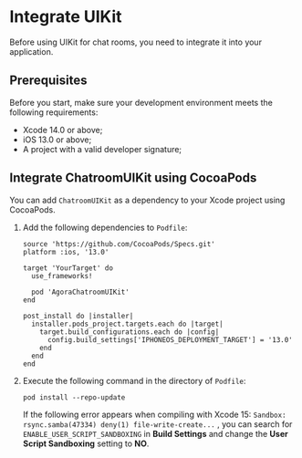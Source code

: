 # Integrate UIKit 

Before using UIKit for chat rooms, you need to integrate it into your application.

## Prerequisites

Before you start, make sure your development environment meets the following requirements:

- Xcode 14.0 or above;
- iOS 13.0 or above;
- A project with a valid developer signature;

## Integrate ChatroomUIKit using CocoaPods

You can add `ChatroomUIKit` as a dependency to your Xcode project using CocoaPods.

1. Add the following dependencies to `Podfile`:

    ```
    source 'https://github.com/CocoaPods/Specs.git'
    platform :ios, '13.0'
    
    target 'YourTarget' do
      use_frameworks!
      
      pod 'AgoraChatroomUIKit'
    end
    
    post_install do |installer|
      installer.pods_project.targets.each do |target|
        target.build_configurations.each do |config|
          config.build_settings['IPHONEOS_DEPLOYMENT_TARGET'] = '13.0'
        end
      end
    end
    ```

1. Execute the following command in the directory of `Podfile`:

   ```
   pod install --repo-update
   ```

    If the following error appears when compiling with Xcode 15: `Sandbox: rsync.samba(47334) deny(1) file-write-create...` , you can search for `ENABLE_USER_SCRIPT_SANDBOXING` in **Build Settings** and change the **User Script Sandboxing** setting to **NO**.

